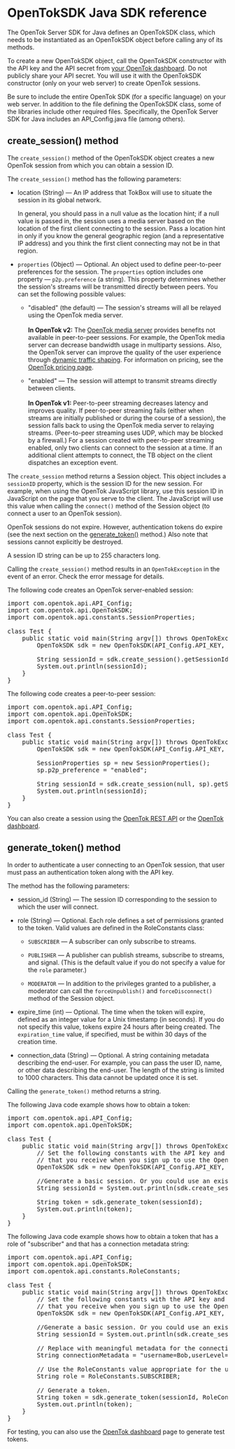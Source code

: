 # OpenTokSDK Java SDK reference

The OpenTok Server SDK for Java defines an OpenTokSDK class, which needs to be instantiated as an OpenTokSDK object before calling any of its methods.

To create a new OpenTokSDK object, call the OpenTokSDK constructor with the API key 
and the API secret from <a href="https://dashboard.tokbox.com/users/sign_in">your OpenTok dashboard</a>. Do not publicly share 
your API secret. You will use it with the OpenTokSDK constructor (only on your web
server) to create OpenTok sessions.

Be sure to include the entire OpenTok SDK (for a specific language) on your web server. 
In addition to the file defining the OpenTokSDK class, some of the libraries include other required files.
Specifically, the OpenTok Server SDK for Java includes an API_Config.java file (among others).

## create_session() method

The `create_session()` method of the OpenTokSDK object creates a new OpenTok
session from which you can obtain a session ID.

The `create_session()` method has the following parameters:

* location (String) &mdash; An IP address that TokBox will use to situate the session in its global network.

  In general, you should pass in a null value as the location hint; if a null value
is passed in, the session uses a media server based on the location of the first client connecting to the session. Pass a 
location hint in only if you know the general geographic region (and a representative IP address) and you think the first client
connecting may not be in that region.


* `properties` (Object) &mdash; Optional. An object used to define
peer-to-peer preferences for the session. The `properties` option includes one property &mdash;
`p2p.preference` (a string). This property determines whether the session's streams will
be transmitted directly between peers. You can set the following possible values:

  * "disabled" (the default) &mdash; The session's streams will all be relayed using the OpenTok media server.
    <br><br>
    **In OpenTok v2:** The <a href="http://www.tokbox.com/blog/mantis-next-generation-cloud-technology-for-webrtc/">OpenTok
media server</a> provides benefits not available in peer-to-peer sessions. For example, the OpenTok media server can
decrease bandwidth usage in multiparty sessions. Also, the OpenTok server can improve the quality of the user experience
through <a href="http://www.tokbox.com/blog/quality-of-experience-and-traffic-shaping-the-next-step-with-mantis/">dynamic
traffic shaping</a>. For information on pricing, see the <a href="http://www.tokbox.com/pricing">OpenTok pricing page</a>.

  * "enabled" &mdash; The session will attempt to transmit streams directly between clients.
    <br><br>
    **In OpenTok v1:** Peer-to-peer streaming decreases latency and improves quality. If peer-to-peer streaming
fails (either when streams are initially published or during the course of a session), the session falls back to using
the OpenTok media server to relaying streams. (Peer-to-peer streaming uses UDP, which may be blocked by a firewall.)
For a session created with peer-to-peer streaming enabled, only two clients can connect to the session at a time.
If an additional client attempts to connect, the TB object on the client dispatches an exception event.


The `create_session` method returns a Session object. This
object includes a `sessionID` property, which is the session ID for the
new session. For example, when using the OpenTok JavaScript library, use this 
session ID in JavaScript on the page that you serve to the client. 
The JavaScript will use this value when calling the `connect()`
method of the Session object (to connect a user to an OpenTok session).

OpenTok sessions do not expire. However, authentication tokens do expire (see the next section on the
<a href="#generate_token">generate_token()</a> method.) Also note that sessions cannot explicitly be destroyed.

A session ID string can be up to 255 characters long.

Calling the `create_session()` method results in an `OpenTokException`
in the event of an error. Check the error message for details.

The following code creates an OpenTok server-enabled session:

<pre>
import com.opentok.api.API_Config;
import com.opentok.api.OpenTokSDK;
import com.opentok.api.constants.SessionProperties;

class Test {
    public static void main(String argv[]) throws OpenTokException {
        OpenTokSDK sdk = new OpenTokSDK(API_Config.API_KEY, API_Config.API_SECRET);

        String sessionId = sdk.create_session().getSessionId();
        System.out.println(sessionId);
    }
}
</pre>

The following code creates a peer-to-peer session:

<pre>
import com.opentok.api.API_Config;
import com.opentok.api.OpenTokSDK;
import com.opentok.api.constants.SessionProperties;

class Test {
    public static void main(String argv[]) throws OpenTokException {
        OpenTokSDK sdk = new OpenTokSDK(API_Config.API_KEY, API_Config.API_SECRET);

        SessionProperties sp = new SessionProperties();
        sp.p2p_preference = "enabled";

        String sessionId = sdk.create_session(null, sp).getSessionId();
        System.out.println(sessionId);
    }
}
</pre>

You can also create a session using the <a href="http://www.tokbox.com/opentok/api/#session_id_production">OpenTok
REST API</a> or the <a href="https://dashboard.tokbox.com/projects">OpenTok dashboard</a>.


## generate_token() method

In order to authenticate a user connecting to an OpenTok session, that user must pass an authentication token along with the API key.

The method has the following parameters: 

* session_id (String) &mdash; The session ID corresponding to the session to which the user will connect.

* role (String) &mdash; Optional. Each role defines a set of permissions granted to the token. 
Valid values are defined in the RoleConstants class:

  * `SUBSCRIBER` &mdash; A subscriber can only subscribe to streams.</li>
    
  * `PUBLISHER` &mdash; A publisher can publish streams, subscribe to streams, and signal.
    (This is the default value if you do not specify a value for the `role` parameter.)</li>
    
  * `MODERATOR` &mdash; In addition to the privileges granted to a publisher, a moderator
    can call the `forceUnpublish()` and `forceDisconnect()` method of the 
    Session object.</li>

* expire_time (int) &mdash; Optional. The time when the token
will expire, defined as an integer value for a Unix timestamp (in seconds).
If you do not specify this value, tokens expire 24 hours after being created.
The `expiration_time` value, if specified, must be within 30 days
of the creation time.

* connection_data (String) &mdash; Optional. A string containing metadata describing the end-user. 
For example, you can pass the user ID, name, or other data describing the end-user.
The length of the string is limited to 1000 characters. This data cannot be updated once it is set.

Calling the `generate_token()` method returns a string.

The following Java code example shows how to obtain a token:

<pre>
import com.opentok.api.API_Config;
import com.opentok.api.OpenTokSDK;

class Test {
    public static void main(String argv[]) throws OpenTokException {
        // Set the following constants with the API key and API secret
        // that you receive when you sign up to use the OpenTok API:
        OpenTokSDK sdk = new OpenTokSDK(API_Config.API_KEY, API_Config.API_SECRET);

        //Generate a basic session. Or you could use an existing session ID.
        String sessionId = System.out.println(sdk.create_session().getSessionId());

        String token = sdk.generate_token(sessionId);
        System.out.println(token);
    }
}
</pre>

The following Java code example shows how to obtain a token that has a role of "subscriber" and that has
a connection metadata string:

<pre>import com.opentok.api.API_Config;
import com.opentok.api.OpenTokSDK;
import com.opentok.api.constants.RoleConstants;

class Test {
    public static void main(String argv[]) throws OpenTokException {
        // Set the following constants with the API key and API secret
        // that you receive when you sign up to use the OpenTok API:
        OpenTokSDK sdk = new OpenTokSDK(API_Config.API_KEY, API_Config.API_SECRET);

        //Generate a basic session. Or you could use an existing session ID.
        String sessionId = System.out.println(sdk.create_session().getSessionId());

        // Replace with meaningful metadata for the connection.
        String connectionMetadata = "username=Bob,userLevel=4";

        // Use the RoleConstants value appropriate for the user.
        String role = RoleConstants.SUBSCRIBER;

        // Generate a token.
        String token = sdk.generate_token(sessionId, RoleConstants.PUBLISHER, null, connectionMetadata);
        System.out.println(token);
    }
}</pre>

For testing, you can also use the <a href="https://dashboard.tokbox.com/projects">OpenTok dashboard</a>
page to generate test tokens.
